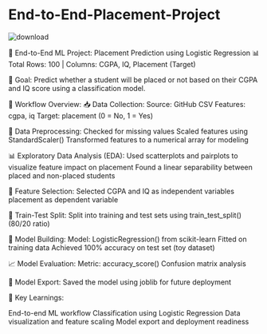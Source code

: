 # End-to-End-Placement-Project
![download](https://github.com/user-attachments/assets/8d5b9708-1d1a-4f6e-a950-915a4ef779b7)

🚀 End-to-End ML Project: Placement Prediction using Logistic Regression
📊 Total Rows: 100 | Columns: CGPA, IQ, Placement (Target)

🎯 Goal:
Predict whether a student will be placed or not based on their CGPA and IQ score using a classification model.

🧠 Workflow Overview:
📥 Data Collection:
Source: GitHub CSV
Features: cgpa, iq
Target: placement (0 = No, 1 = Yes)

🧹 Data Preprocessing:
Checked for missing values
Scaled features using StandardScaler()
Transformed features to a numerical array for modeling

📊 Exploratory Data Analysis (EDA):
Used scatterplots and pairplots to visualize feature impact on placement
Found a linear separability between placed and non-placed students

🧾 Feature Selection:
Selected CGPA and IQ as independent variables
placement as dependent variable

🔀 Train-Test Split:
Split into training and test sets using train_test_split() (80/20 ratio)

🤖 Model Building:
Model: LogisticRegression() from scikit-learn
Fitted on training data
Achieved 100% accuracy on test set (toy dataset)

📈 Model Evaluation:
Metric: accuracy_score()
Confusion matrix analysis

💾 Model Export:
Saved the model using joblib for future deployment



📌 Key Learnings:

End-to-end ML workflow
Classification using Logistic Regression
Data visualization and feature scaling
Model export and deployment readiness
